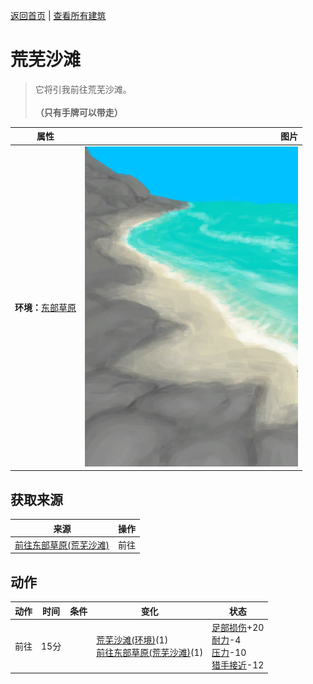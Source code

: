 [返回首页](index.md)   |  [查看所有建筑](building.md)
# 荒芜沙滩  
> 它将引我前往荒芜沙滩。<br><br><b>（只有手牌可以带走）</b>  
  
  属性  |   图片   
 ----  |  ----:   
 **环境：**[东部草原](GrasslandsE.md)  |  ![](Sprite/DesolateBeach.png)   
  
## 获取来源  
来源  |  操作  
----  |  ----  
[前往东部草原(荒芜沙滩)](Path_DesolateBeachToGrasslandsE.md)  |  前往  
## 动作  
动作  |  时间  |  条件  |  变化  |  状态  
----  |  ----  |  ----  |  ----  |  ----  
前往  |  15分  |    |  [荒芜沙滩(环境)](Env_DesolateBeach.md)(1)<br>[前往东部草原(荒芜沙滩)](Path_DesolateBeachToGrasslandsE.md)(1)  |  [足部损伤](FootDamage.md)+20<br>[耐力](Stamina.md)-4<br>[压力](Stress.md)-10<br>[猎手接近](HuntersProximity.md)-12  
